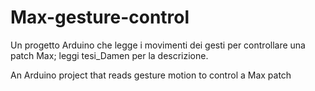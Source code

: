 # Max-gesture-control
Un progetto Arduino che legge i movimenti dei gesti per controllare una patch Max; leggi tesi_Damen per la descrizione.

An Arduino project that reads gesture motion to control a Max patch
